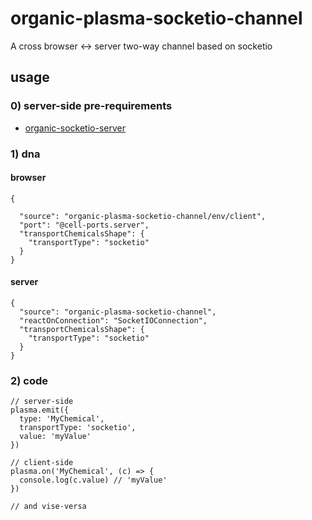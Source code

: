 # organic-plasma-socketio-channel

A cross browser <-> server two-way channel based on socketio

## usage

### 0) server-side pre-requirements

* [organic-socketio-server](https://github.com/node-organic/organic-socketio-server)

### 1) dna
#### browser

```dna
{
  
  "source": "organic-plasma-socketio-channel/env/client",
  "port": "@cell-ports.server",
  "transportChemicalsShape": {
    "transportType": "socketio"
  }
}
```

#### server

```dna
{
  "source": "organic-plasma-socketio-channel",
  "reactOnConnection": "SocketIOConnection",
  "transportChemicalsShape": {
    "transportType": "socketio"
  }
}
```

### 2) code

```javasciprt
// server-side
plasma.emit({
  type: 'MyChemical',
  transportType: 'socketio',
  value: 'myValue'
})

// client-side
plasma.on('MyChemical', (c) => {
  console.log(c.value) // 'myValue'
})

// and vise-versa
```
